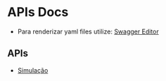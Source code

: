 # APIs Docs

- Para renderizar yaml files utilize: [Swagger Editor](https://editor.swagger.io/)

## APIs 
- [Simulação](./simulacao.yaml)